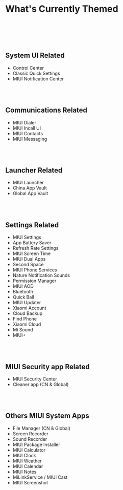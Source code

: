 # What's Currently Themed

<br/><br/><br/><br/>

## System UI Related

- Control Center
- Classic Quick Settings
- MIUI Notification Center

<br/><br/>

## Communications Related

- MIUI Dialer 
- MIUI Incall UI
- MIUI Contacts
- MIUI Messaging

<br/><br/>

## Launcher Related

- MIUI Launcher
- China App Vault
- Global App Vault

<br/><br/>

## Settings Related

- MIUI Settings
- App Battery Saver
- Refresh Rate Settings
- MIUI Screen Time
- MIUI Dual Apps
- Second Space
- MIUI Phone Services
- Nature Notification Sounds
- Permission Manager
- MIUI AOD
- Bluetooth
- Quick Ball
- MIUI Updater
- Xiaomi Account
- Cloud Backup
- Find Phone
- Xiaomi Cloud
- Mi Sound
- MIUI+

<br/><br/>

## MIUI Security app Related

- MIUI Security Center
- Cleaner app (CN & Global)

<br/><br/>

## Others MIUI System Apps

- File Manager (CN & Global)
- Screen Recorder 
- Sound Recorder
- MIUI Package Installer
- MIUI Calculator
- MIUI Clock
- MIUI Weather
- MIUI Calendar
- MIUI Notes
- MiLinkService / MIUI Cast
- MIUI Screenshot

